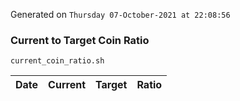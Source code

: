 Generated on `Thursday 07-October-2021 at 22:08:56`

### Current to Target Coin Ratio
`current_coin_ratio.sh`

Date|Current|Target|Ratio
---|---|---|---
